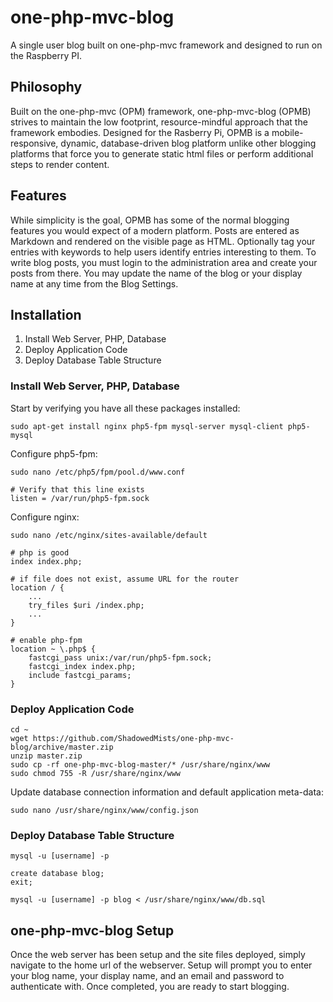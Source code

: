one-php-mvc-blog
================

A single user blog built on one-php-mvc framework and designed to run on the Raspberry PI.

## Philosophy
Built on the one-php-mvc (OPM) framework, one-php-mvc-blog (OPMB) strives to maintain the low footprint, resource-mindful approach that the framework embodies. Designed for the Rasberry Pi, OPMB is a mobile-responsive, dynamic, database-driven blog platform unlike other blogging platforms that force you to generate static html files or perform additional steps to render content.  

## Features
While simplicity is the goal, OPMB has some of the normal blogging features you would expect of a modern platform. Posts are entered as Markdown and rendered on the visible page as HTML. Optionally tag your entries with keywords to help users identify entries interesting to them. To write blog posts, you must login to the administration area and create your posts from there. You may update the name of the blog or your display name at any time from the Blog Settings.

## Installation

1. Install Web Server, PHP, Database
2. Deploy Application Code
3. Deploy Database Table Structure

### Install Web Server, PHP, Database
Start by verifying you have all these packages installed:

    sudo apt-get install nginx php5-fpm mysql-server mysql-client php5-mysql
    
Configure php5-fpm:

    sudo nano /etc/php5/fpm/pool.d/www.conf
    
    # Verify that this line exists
    listen = /var/run/php5-fpm.sock

Configure nginx:

    sudo nano /etc/nginx/sites-available/default

    # php is good
    index index.php;
    
    # if file does not exist, assume URL for the router
    location / {
        ...
        try_files $uri /index.php;
        ...
    }
    
    # enable php-fpm
    location ~ \.php$ {
        fastcgi_pass unix:/var/run/php5-fpm.sock;
        fastcgi_index index.php;
        include fastcgi_params;
    }

### Deploy Application Code

    cd ~
    wget https://github.com/ShadowedMists/one-php-mvc-blog/archive/master.zip
    unzip master.zip
    sudo cp -rf one-php-mvc-blog-master/* /usr/share/nginx/www
    sudo chmod 755 -R /usr/share/nginx/www

Update database connection information and default application meta-data:

    sudo nano /usr/share/nginx/www/config.json

### Deploy Database Table Structure

    mysql -u [username] -p

    create database blog;
    exit;
    
    mysql -u [username] -p blog < /usr/share/nginx/www/db.sql


## one-php-mvc-blog Setup
Once the web server has been setup and the site files deployed, simply navigate to the home url of the webserver. Setup will prompt you to enter your blog name, your display name, and an email and password to authenticate with. Once completed, you are ready to start blogging.

